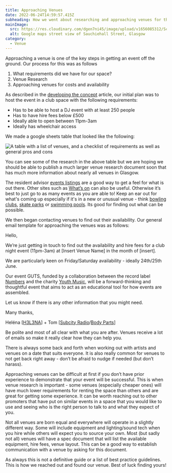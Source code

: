 ```yaml
---
title: Approaching Venues
date: 2022-06-24T14:59:57.415Z
subheading: How we went about researching and approaching venues for this event
mainImage:
  src: https://res.cloudinary.com/dgen7ni45/image/upload/v1656085312/Screenshot_2022-06-24_at_4.40.36_pm_z2ynsu.png
  alt: Google maps street view of Sauchiehall Street, Glasgow
category:
  - Venue
---
```

Approaching a venue is one of the key steps in getting an event off the ground. Our process for this was as follows

1. What requirements did we have for our space?
2. Venue Research
3. Approaching venues for costs and availability



As described in the [developing the concept](https://guts.exposed/post/developing-the-event-concept) article, our initial plan was to host the event in a club space with the following requirements:

* Has to be able to host a DJ event with at least 250 people
* Has to have hire fees below £500
* Ideally able to open between 11pm-3am
* Ideally has wheelchair access



We made a google sheets table that looked like the following:

![A table with a list of venues, and a checklist of requirements as well as general pros and cons](https://res.cloudinary.com/dgen7ni45/image/upload/v1656084999/Screenshot_2022-06-24_at_4.16.53_pm_gb1leo.png "Venue research table")

You can see some of the research in the above table but we are hoping we should be able to publish a much larger venue research document soon that has much more information about nearly all venues in Glasgow. 

The resident advisor [events listings](https://ra.co/events/uk/glasgow) are a good way to get a feel for what is out there. Other sites such as [What’s on](https://www.whatsonglasgow.co.uk/attractions/live-music-venues/) can also be useful. Otherwise it’s best to just go to as many events as you are able to! Keep an ear out for what's coming up especially if it's in a new or unusual venue - think [bowling clubs](https://www.instagram.com/p/CYEJcCVqjjN/), [skate parks](https://www.instagram.com/p/CTxM-I_qwUP/) or [swimming pools](https://ra.co/events/971241). Its good for finding out what can be possible. 

We then began contacting venues to find out their availability. Our general email template for approaching the venues was as follows:

Hello,

We’re just getting in touch to find out the availability and hire fees for a club night event (11pm-3am) at \[Insert Venue Name] in the month of \[insert].

We are particularly keen on Friday/Saturday availability - ideally 24th/25th June.

Our event GUTS, funded by a collaboration between the record label [Numbers](http://nmbrs.net/) and the charity [Youth Music](https://youthmusic.org.uk/), will be a forward-thinking and thoughtful event that aims to act as an educational tool for how events are assembled.

Let us know if there is any other information that you might need.

Many thanks,

Heléna [[H3L3NA](https://linktr.ee/helenastanton)] + Tom [[Subcity Radio](https://www.subcity.live/)/[Body Parts](https://www.instagram.com/bodyparts.gla/)]

Be polite and most of all clear with what you are after. Venues receive a lot of emails so make it really clear how they can help you.

There is always some back and forth when working out with artists and venues on a date that suits everyone. It is also really common for venues to not get back right away - don’t be afraid to nudge if needed (but don’t harass).

Approaching venues can be difficult at first if you don’t have prior experience to demonstrate that your event will be successful. This is when venue research is important - some venues (especially cheaper ones) will have much lower requirements for renting the space than others and are great for getting some experience. It can be worth reaching out to other promoters that have put on similar events in a space that you would like to use and seeing who is the right person to talk to and what they expect of you.

Not all venues are born equal and everywhere will operate in a slightly different way. Some will include equipment and lighting/sound tech when you hire while others will expect you to source your own. Most (but sadly not all) venues will have a spec document that will list the available equipment, hire fees, venue layout. This can be a good way to establish communication with a venue by asking for this document.

As always this is not a definitive guide or a list of best practice guidelines. This is how we reached out and found our venue. Best of luck finding yours!